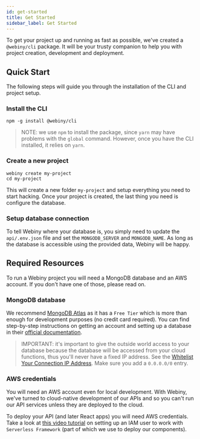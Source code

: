 ```yaml
---
id: get-started
title: Get Started
sidebar_label: Get Started
---
```


To get your project up and running as fast as possible, we've created a `@webiny/cli` package. It will be your trusty companion to help you with project creation, development and deployment.

## Quick Start
The following steps will guide you through the installation of the CLI and project setup.

### Install the CLI

```
npm -g install @webiny/cli
```

> NOTE: we use `npm` to install the package, since `yarn` may have problems with the `global` command. However, once you have the CLI installed, it relies on `yarn`.

### Create a new project

```
webiny create my-project
cd my-project
```
This will create a new folder `my-project` and setup everything you need to start hacking.
Once your project is created, the last thing you need is configure the database.

### Setup database connection
To tell Webiny where your database is, you simply need to update the `api/.env.json` file and set the `MONGODB_SERVER` and `MONGODB_NAME`. As long as the database is accessible using the provided data, Webiny will be happy.


## Required Resources
To run a Webiny project you will need a MongoDB database and an AWS account. If you don't have one of those, please read on.

### MongoDB database
We recommend [MongoDB Atlas](https://www.mongodb.com/cloud/atlas) as it has a `Free Tier` which is more than enough for development purposes (no credit card required). You can find step-by-step instructions on getting an account and setting up a database in their [official documentation](https://docs.atlas.mongodb.com/getting-started/).

> IMPORTANT: it's important to give the outside world access to your database because the database will be accessed from your cloud functions, thus you'll never have a fixed IP address. See the [Whitelist Your Connection IP Address](https://docs.atlas.mongodb.com/getting-started/#whitelist-your-connection-ip-address). Make sure you add a `0.0.0.0/0` entry.

### AWS credentials
You will need an AWS account even for local development. With Webiny, we've turned to cloud-native development of our APIs and so you can't run our API services unless they are deployed to the cloud. 

To deploy your API (and later React apps) you will need AWS credentials. Take a look at [this video tutorial](https://www.youtube.com/watch?v=tgb_MRVylWw) on setting up an IAM user to work with `Serverless Framework` (part of which we use to deploy our components).
